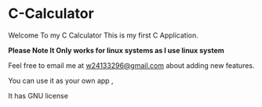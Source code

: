 # C-Calculator
Welcome To my C Calculator
This is my first C Application.

<b>Please Note It Only works for linux systems  as I use linux system</b>

Feel free to email me at w24133296@gmail.com about adding new features.

You can use it as your own app ,

It has GNU license
